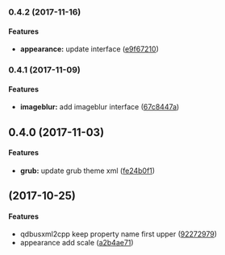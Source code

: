 <a name="0.4.2"></a>
### 0.4.2 (2017-11-16)


#### Features

* **appearance:**  update interface ([e9f67210](https://github.com/linuxdeepin/dde-qt-dbus-factory/commit/e9f672105b00f94c781a7ade3d5ad950f4908ede))



<a name="0.4.1"></a>
### 0.4.1 (2017-11-09)


#### Features

* **imageblur:**  add imageblur interface ([67c8447a](https://github.com/linuxdeepin/dde-qt-dbus-factory/commit/67c8447a6dc91baa38fc6929a8ec29c7c734b0b2))



<a name=""></a>
##  0.4.0 (2017-11-03)


#### Features

* **grub:**  update grub theme xml ([fe24b0f1](https://github.com/linuxdeepin/dde-qt-dbus-factory/commit/fe24b0f19eaaca52fffd050366dacb1146d3033e))



<a name=""></a>
##  (2017-10-25)


#### Features

*   qdbusxml2cpp keep property name first upper ([92272979](https://github.com/linuxdeepin/dde-qt-dbus-factory/commit/922729797de23653d9b8b57100c9424430235959))
*   appearance add scale ([a2b4ae71](https://github.com/linuxdeepin/dde-qt-dbus-factory/commit/a2b4ae71a2738f0ccead99dc7416f2398cf798df))



